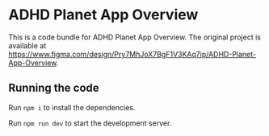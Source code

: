 
  # ADHD Planet App Overview

  This is a code bundle for ADHD Planet App Overview. The original project is available at https://www.figma.com/design/Pry7MhJoX7BgF1V3KAq7ip/ADHD-Planet-App-Overview.

  ## Running the code

  Run `npm i` to install the dependencies.

  Run `npm run dev` to start the development server.
  